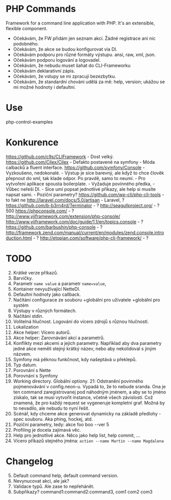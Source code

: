 PHP Commands
============

Framework for a command line application with PHP. It's an extensible,
flexible component.

* Očekávám, že FW přidám jen seznam akcí. Žádné registrace ani nic podobného.
* Očekávám, že akce se budou konfigurovat via DI.
* Očekávám podporu pro různé formáty výstupu. ansi, raw, xml, json.
* Očekávám podporu logování a logovadel.
* Očekávám, že nebudu muset šahat do CLI-Frameworku
* Očekávám deklarativní zápis.
* Očekávám, že vstupy se mi zpracují bezezbytku.
* Očekávám, že standardní chování udělá za mě: help, version; ukážou se mi možné hodnoty i defaultní.


# Use
php-control-examples


# Konkurence

https://github.com/c9s/CLIFramework
	- Dost velký.
https://github.com/Cilex/Cilex
	- Defakto postavené na symfony
	- Móda calbacků a fluent interface.
https://github.com/symfony/Console
	- Vyzkoušeno, nedokonalé.
	- Výstup je sice barevný, ale když to chce člověk přepnout do xml, tak klade odpor. Po pravdě, samo to neumí.
	- Pro vytvoření aplikace spousta boilerplate.
	- Vyžaduje povinného předka,
	- Vůbec neřeší DI.
	- Sice umí popsat jednotlivé příkazy, ale help si musíte napsat sami.
	- Poziční parametry?
https://github.com/wp-cli/php-cli-tools
	- to fakt ne
http://laravel.com/docs/5.0/artisan
	- Laravel, ?
https://github.com/b-b3rn4rd/Terminalor
	- ?
http://seagullproject.org/
	- ? 500
https://phpconsole.com/
	- ?
http://www.yiiframework.com/extension/php-console/
http://www.yiiframework.com/doc/guide/1.1/en/topics.console
	- ?
https://github.com/barbushin/php-console
	- ?
http://framework.zend.com/manual/current/en/modules/zend.console.introduction.html
	- ?
http://etopian.com/software/php-cli-framework/
	- ?


# TODO
2.	Krátké verze příkazů.
3.	Barvičky.
6.	Parametr `name value` a parametr `name=value`,
7.	Kontainer nevyužívající NetteDI.
8.	Defaultní hodnoty jako callback.
9.	Načítání configurace ze souboru +globální pro uživatele +globální pro systém
10.	Výstupy v různých formátech.
11.	Načítání stdin.
12.	Volitelná hlučnost. Logování do vícero zdrojů s různou hlučností.
11.	Lokalization
12.	Akce helper: Vícero autorů.
13.	Akce helper: Zarovnávání akcí a parametrů.
14. Konflikty mezi akcemi a jejich parametry. Například aby dva parametry jedné akce neměli stejný krátký název, nebo aby nekolidoval s jiným názvem.
15.	Symfony má pěknou funkčnost, kdy našeptává u překlepů.
17.	Typ datum.
18.	Porovnání s Nette
19.	Porovnání s Symfony
20.	Working directory. Globální optiony.
21:	Odstranění povinného pojmenovávání v config.neon-u.
	Vypadá to, že to nebude sranda. Ona je ten command zaregistrovanej pod
	náhodným jménem, a aby se to jméno získalo, tak se musí vytvořit instance,
	včetně všech závislostí. Což znamená, že pro každý request se vygeneruje
	kompletní graf. Možná by to nevadilo, ale nebudu to nyní řešit.
22.	Scénář, kdy chceme akce generovat dynamicky na základě předlohy - spec souboru. Aka phing, hockej, atd.
23.	Poziční parametry, tedy: akce foo boo --ver 5
24.	Profiling je docela zajímavá věc.
25.	Help pro jednotlivé akce. Něco jako help list, help commit, ...
26.	Vícero příkazů stejného jména: `action --name Martin --name Magdalena`


# Changelog
5.	Default command help, default command version.
1.	Nevynucovat akci, ale jak?
4.	Validace typů. Ale zase to nepřehánět.
16.	Subpříkazy? command1:command2:command3, com1 com2 com3
